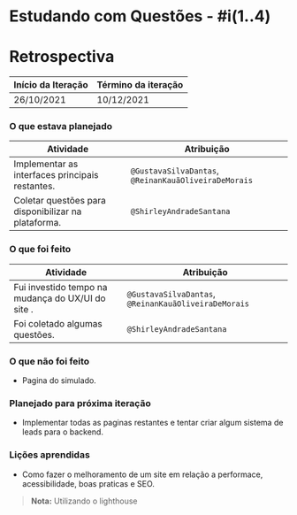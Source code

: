 #  Estudando com Questões - #i(1..4)

# Retrospectiva

| Início da Iteração | Término da iteração |
| ------------------ | ------------------- |
| 26/10/2021         | 10/12/2021         |


### O que estava planejado
| Atividade                                                    | Atribuição                         |
| ------------------------------------------------------------ | ---------------------------------- |
| Implementar as interfaces principais restantes. | `@GustavaSilvaDantas`, `@ReinanKauãOliveiraDeMorais` |
| Coletar questões para disponibilizar na plataforma. | `@ShirleyAndradeSantana`                           |

### O que foi feito
| Atividade                                                    | Atribuição                         |
| ------------------------------------------------------------ | ---------------------------------- |
| Fui investido tempo na mudança do UX/UI do site . | `@GustavaSilvaDantas`, `@ReinanKauãOliveiraDeMorais` |
| Foi coletado algumas questões. | `@ShirleyAndradeSantana`                           |

### O que não foi feito
* Pagina do simulado.
  
### Planejado para próxima iteração
 
* Implementar todas as paginas restantes e tentar criar algum sistema de leads para o backend.
### Lições aprendidas

* Como fazer o melhoramento de um site em relação a performace, acessibilidade, boas praticas e SEO.
  
> **Nota:** Utilizando o lighthouse
